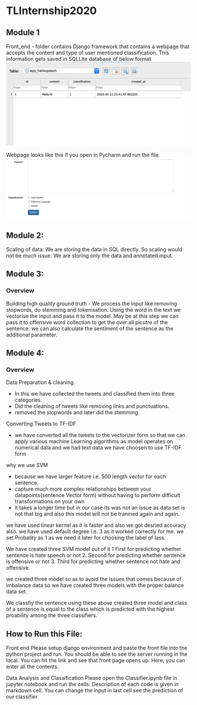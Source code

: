 # TLInternship2020
## Module 1

Front_end - folder contains Django framework that contains a webpage that accepts the content and type of user mentioned classification. This information gets saved in SQLLite database of below format
![Database format](https://github.com/PreethiElango/TLInternship2020/blob/master/Img/db.jpeg)


Webpage looks like this if you open in  Pycharm and run the file.
![Front_end format](https://github.com/PreethiElango/TLInternship2020/blob/master/Img/Front%20page.jpeg)


## Module 2:
Scaling of data: We are storing the data in  SQL directly. So scaling would not be much issue. We are storing only the data and annotated input.

## Module 3:

### Overview
Building high quality ground truth - We process the input like removing stopwords, do stemming and tokenisation. Using the word in the text we vectorise the input and pass it to the model. May be at this step we can pass it to offensive word collection to get  the over all picutre of the sentence. we can also calculate the sentiment of the sentence as the additional parameter.

## Module 4:

### Overview
Data Preparation & cleaning.
-	In this we have collected the tweets and classified them into three categories.
-	Did the cleaning of tweets like removing links and punctuations.
-	removed the stopwords and later did the stemming.

Converting Tweets to TF-IDF
- we have converted all the tweets to the vectorizer form so that we can apply various machine 
Learning algorithms as model operates on numerical data and we had text data we have choosen to use TF-IDF form 
	
	
why we use SVM
- because we have larger feature i.e. 500 length vector for each sentence.
- capture much more complex relationships between your datapoints(sentence Vector form) without having to perform difficult transformations on your own
- it takes a longer time but in our case its was not an issue as data set is not that big and also this model will not be tranined again and again.

we have used linear kernel as it is faster and also we got desried accuracy also.
we have used default degree i.e. 3 as it worked correctly for me.
we set Probality as 1 as we need it later for choosing the label of lass.


We have created three SVM model out of it 
1  First for predicting whether sentence is hate speech or not 
2. Second for predicting whether sentence is offensive or not
3. Third for predicting whether sentence not hate and offensive.

we created three model so as to avoid the issues that comes because of imbalance data
so we have created three models with the proper balance data set.

We classfiy the sentence using these above created three model and class of a sentence is equal to the class which is predicted with the highest proability among the three classifiers.

## How to Run this File:
Front end
Please setup django environment and paste the front file into the python project and run.
You should be able to see the server running in the local.
You can hit the link and see that front page opens up.
Here, you can enter all the contents.

Data Analysis and Classification
Please open the Classifier.ipynb file in jupyter notebook and run the cells.
Description of each code is given in markdown cell.
You can change the input in last cell see the prediction of our classifier










